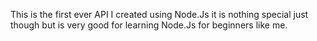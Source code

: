 This is the first ever API I created using Node.Js
it is nothing special just though but is very good for learning Node.Js for beginners like me.